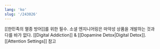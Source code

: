 ```yaml
---
lang: 'ko'
slug: '/243026'
---
```


[[한민족의 멸종 방어]]를 위한 필수. 소셜 엔지니어링은 마약성 상품을 개발하는 것과 다를 바가 없다. [[Digital Addiction]] & [[Dopamine Detox|Digital Detox]]. [[Attention Settings]] 참고
